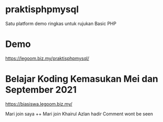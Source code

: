 # praktisphpmysql
 Satu platform demo ringkas untuk rujukan Basic PHP

# Demo
https://legoom.biz.my/praktisphpmysql/

# Belajar Koding Kemasukan Mei dan September 2021
https://biasiswa.legoom.biz.my/



Mari join saya ++
Mari join
Khairul Azlan hadir
Comment wont be seen
<!-- Khairul Azlan hadir!->
